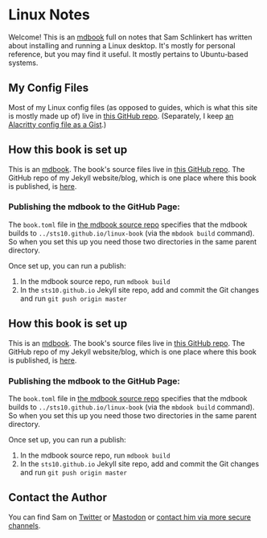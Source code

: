 # Linux Notes

Welcome! This is an [mdbook](https://github.com/rust-lang-nursery/mdBook) full on notes that Sam Schlinkert has written about installing and running a Linux desktop. It's mostly for personal reference, but you may find it useful. It mostly pertains to Ubuntu-based systems. 

## My Config Files

Most of my Linux config files (as opposed to guides, which is what this site is mostly made up of) live in [this GitHub repo](https://github.com/sts10/linux-config). (Separately, I keep [an Alacritty config file as a Gist](https://gist.github.com/sts10/df620672662fe4c6f03ac296a02b8e72).)

## How this book is set up

This is an [mdbook](https://github.com/rust-lang-nursery/mdBook). The book's source files live in [this GitHub repo](https://github.com/sts10/linux-notes-mdbook). The GitHub repo of my Jekyll website/blog, which is one place where this book is published, is [here](https://github.com/sts10/sts10.github.io).

### Publishing the mdbook to the GitHub Page: 

The `book.toml` file in [the mdbook source repo](https://github.com/sts10/linux-notes-mdbook) specifies that the mdbook builds to `../sts10.github.io/linux-book` (via the `mbdook build` command). So when you set this up you need those two directories in the same parent directory.

Once set up, you can run a publish: 

1. In the mdbook source repo, run `mdbook build`
2. In the `sts10.github.io` Jekyll site repo, add and commit the Git changes and run `git push origin master`
## How this book is set up

This is an [mdbook](https://github.com/rust-lang-nursery/mdBook). The book's source files live in [this GitHub repo](https://github.com/sts10/linux-notes-mdbook). The GitHub repo of my Jekyll website/blog, which is one place where this book is published, is [here](https://github.com/sts10/sts10.github.io).

### Publishing the mdbook to the GitHub Page: 

The `book.toml` file in [the mdbook source repo](https://github.com/sts10/linux-notes-mdbook) specifies that the mdbook builds to `../sts10.github.io/linux-book` (via the `mbdook build` command). So when you set this up you need those two directories in the same parent directory.

Once set up, you can run a publish: 

1. In the mdbook source repo, run `mdbook build`
2. In the `sts10.github.io` Jekyll site repo, add and commit the Git changes and run `git push origin master`

## Contact the Author

You can find Sam on [Twitter](https://twitter.com/sts10) or [Mastodon](https://octodon.social/@schlink) or [contact him via more secure channels](https://gist.github.com/sts10/4a4e01021b3a5ad42e9b73e0abd7b7e3).
